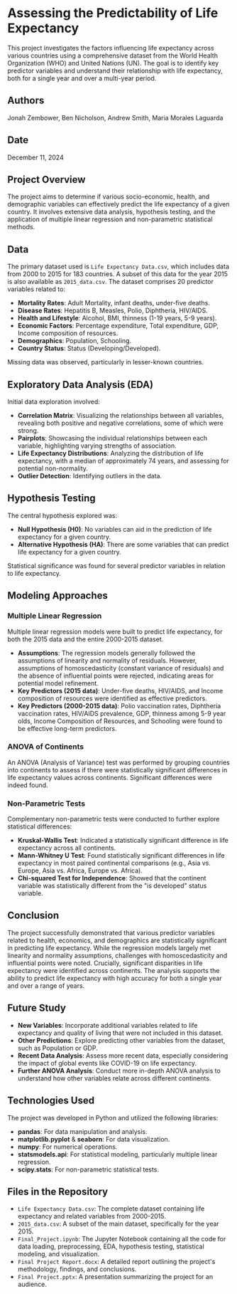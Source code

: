 # Assessing the Predictability of Life Expectancy

This project investigates the factors influencing life expectancy across various countries using a comprehensive dataset from the World Health Organization (WHO) and United Nations (UN). The goal is to identify key predictor variables and understand their relationship with life expectancy, both for a single year and over a multi-year period.

## Authors

Jonah Zembower, Ben Nicholson, Andrew Smith, Maria Morales Laguarda

## Date

December 11, 2024

## Project Overview

The project aims to determine if various socio-economic, health, and demographic variables can effectively predict the life expectancy of a given country. It involves extensive data analysis, hypothesis testing, and the application of multiple linear regression and non-parametric statistical methods.

## Data

The primary dataset used is `Life Expectancy Data.csv`, which includes data from 2000 to 2015 for 183 countries. A subset of this data for the year 2015 is also available as `2015_data.csv`. The dataset comprises 20 predictor variables related to:

* **Mortality Rates**: Adult Mortality, infant deaths, under-five deaths.
* **Disease Rates**: Hepatitis B, Measles, Polio, Diphtheria, HIV/AIDS.
* **Health and Lifestyle**: Alcohol, BMI, thinness (1-19 years, 5-9 years).
* **Economic Factors**: Percentage expenditure, Total expenditure, GDP, Income composition of resources.
* **Demographics**: Population, Schooling.
* **Country Status**: Status (Developing/Developed).

Missing data was observed, particularly in lesser-known countries.

## Exploratory Data Analysis (EDA)

Initial data exploration involved:

* **Correlation Matrix**: Visualizing the relationships between all variables, revealing both positive and negative correlations, some of which were strong.
* **Pairplots**: Showcasing the individual relationships between each variable, highlighting varying strengths of association.
* **Life Expectancy Distributions**: Analyzing the distribution of life expectancy, with a median of approximately 74 years, and assessing for potential non-normality.
* **Outlier Detection**: Identifying outliers in the data.

## Hypothesis Testing

The central hypothesis explored was:

* **Null Hypothesis (H0)**: No variables can aid in the prediction of life expectancy for a given country.
* **Alternative Hypothesis (HA)**: There are some variables that can predict life expectancy for a given country.

Statistical significance was found for several predictor variables in relation to life expectancy.

## Modeling Approaches

### Multiple Linear Regression

Multiple linear regression models were built to predict life expectancy, for both the 2015 data and the entire 2000-2015 dataset.

* **Assumptions**: The regression models generally followed the assumptions of linearity and normality of residuals. However, assumptions of homoscedasticity (constant variance of residuals) and the absence of influential points were rejected, indicating areas for potential model refinement.
* **Key Predictors (2015 data)**: Under-five deaths, HIV/AIDS, and Income composition of resources were identified as effective predictors.
* **Key Predictors (2000-2015 data)**: Polio vaccination rates, Diphtheria vaccination rates, HIV/AIDS prevalence, GDP, thinness among 5-9 year olds, Income Composition of Resources, and Schooling were found to be effective long-term predictors.

### ANOVA of Continents

An ANOVA (Analysis of Variance) test was performed by grouping countries into continents to assess if there were statistically significant differences in life expectancy values across continents. Significant differences were indeed found.

### Non-Parametric Tests

Complementary non-parametric tests were conducted to further explore statistical differences:

* **Kruskal-Wallis Test**: Indicated a statistically significant difference in life expectancy across all continents.
* **Mann-Whitney U Test**: Found statistically significant differences in life expectancy in most paired continental comparisons (e.g., Asia vs. Europe, Asia vs. Africa, Europe vs. Africa).
* **Chi-squared Test for Independence**: Showed that the continent variable was statistically different from the "is developed" status variable.

## Conclusion

The project successfully demonstrated that various predictor variables related to health, economics, and demographics are statistically significant in predicting life expectancy. While the regression models largely met linearity and normality assumptions, challenges with homoscedasticity and influential points were noted. Crucially, significant disparities in life expectancy were identified across continents. The analysis supports the ability to predict life expectancy with high accuracy for both a single year and over a range of years.

## Future Study

* **New Variables**: Incorporate additional variables related to life expectancy and quality of living that were not included in this dataset.
* **Other Predictions**: Explore predicting other variables from the dataset, such as Population or GDP.
* **Recent Data Analysis**: Assess more recent data, especially considering the impact of global events like COVID-19 on life expectancy.
* **Further ANOVA Analysis**: Conduct more in-depth ANOVA analysis to understand how other variables relate across different continents.

## Technologies Used

The project was developed in Python and utilized the following libraries:

* **pandas**: For data manipulation and analysis.
* **matplotlib.pyplot** & **seaborn**: For data visualization.
* **numpy**: For numerical operations.
* **statsmodels.api**: For statistical modeling, particularly multiple linear regression.
* **scipy.stats**: For non-parametric statistical tests.

## Files in the Repository

* `Life Expectancy Data.csv`: The complete dataset containing life expectancy and related variables from 2000-2015.
* `2015_data.csv`: A subset of the main dataset, specifically for the year 2015.
* `Final_Project.ipynb`: The Jupyter Notebook containing all the code for data loading, preprocessing, EDA, hypothesis testing, statistical modeling, and visualization.
* `Final Project Report.docx`: A detailed report outlining the project's methodology, findings, and conclusions.
* `Final Project.pptx`: A presentation summarizing the project for an audience.
